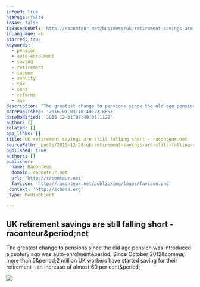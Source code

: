 ```yaml
---
inFeed: true
hasPage: false
inNav: false
isBasedOnUrl: 'http://raconteur.net/business/uk-retirement-savings-are-still-falling-short'
inLanguage: en
starred: true
keywords:
  - pension
  - auto-enrolment
  - saving
  - retirement
  - income
  - annuity
  - tax
  - cent
  - reforms
  - age
description: 'The greatest change to pensions since the old age pension was introduced a century ago was auto-enrolment. Since October 2012, more than 5.2 million UK workers have started saving for their retirement - an increase of almost 60 per cent.'
datePublished: '2016-01-03T10:49:23.885Z'
dateModified: '2015-12-31T07:49:05.112Z'
author: []
related: []
app_links: []
title: UK retirement savings are still falling short - raconteur.net
sourcePath: _posts/2015-12-28-uk-retirement-savings-are-still-falling-short-raconteurne.md
published: true
authors: []
publisher:
  name: Raconteur
  domain: raconteur.net
  url: 'http://raconteur.net'
  favicon: 'http://raconteur.net/public/img/logos/favicon.png'
_context: 'http://schema.org'
_type: MediaObject

---
```

<article style=""><h1>UK retirement savings are still falling short - raconteur&amp;period;net</h1><p>The greatest change to pensions since the old age pension was introduced a century ago was auto-enrolment&amp;period; Since October 2012&amp;comma; more than 5&amp;period;2 million UK workers have started saving for their retirement - an increase of almost 60 per cent&amp;period;</p><img src="http://raconteur.net/admin/../public/img/articles/2015/11/Chancellor-George-Osborne-360x203.jpg" /></article>